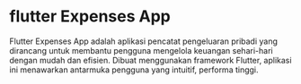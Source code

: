 # flutter Expenses App

Flutter Expenses App adalah aplikasi pencatat pengeluaran pribadi yang dirancang untuk membantu pengguna mengelola keuangan sehari-hari dengan mudah dan efisien. Dibuat menggunakan framework Flutter, aplikasi ini menawarkan antarmuka pengguna yang intuitif, performa tinggi.


